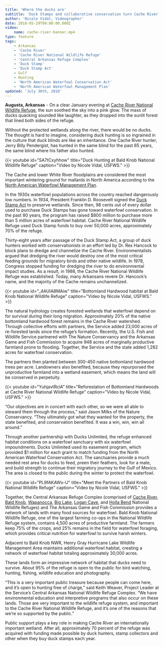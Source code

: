 ```yaml
---
title: 'Where the ducks are'
subtitle: 'Duck Stamps and collaborative conservation turn Cache River NWR into a haven for hunters'
author: 'Nicole Vidal, Videographer'
date: 2018-05-29T00:00:00.000Z
video:
    name: cache-river-banner.mp4
type: feature
tags:
    - Arkansas
    - 'Cache River'
    - 'Cache River National Wildlife Refuge'
    - 'Central Arkansas Refuge Complex'
    - 'Duck Stamp'
    - 'Duck Stamp Act'
    - Gulf
    - Hunting
    - 'North American Waterfowl Conservation Act'
    - 'North American Waterfowl Management Plan'
updated: 'July 30th, 2018'
---
```


**Augusta, Arkansas** - On a clear January evening at [Cache River National Wildlife Refuge](https://www.fws.gov/refuge/cache_river/), the sun soothed the sky into a pink glow. The mass of ducks quacking sounded like laughter, as they dropped into the sunlit forest that lined both sides of the refuge.

Without the protected wetlands along the river, there would be no ducks. The thought is hard to imagine, considering duck hunting is so ingrained in the culture that duck blinds are like an inheritance. One Cache River hunter, Jerry Billy Pendergist, has hunted in the same blind for the past 65 years, the same blind where his father also hunted.

{{< youtube id="SA7tCxyhhow" title="Duck Hunting at Bald Knob National Wildlife Refuge" caption="Video by Nicole Vidal, USFWS." >}}

The Cache and lower White River floodplains are considered the most important wintering ground for mallards in North America according to the [North American Waterfowl Management Plan](https://www.fws.gov/birds/management/bird-management-plans/north-american-waterfowl-management-plan.php).

In the 1930s waterfowl populations across the country reached dangerously low numbers. In 1934, President Franklin D. Roosevelt signed the [Duck Stamp Act](https://www.fws.gov/birds/get-involved/duck-stamp.php) to preserve wetlands. Since then, 98 cents out of  every dollar used to purchase Duck Stamps has gone toward waterfowl conservation. In the past 80 years, the program has raised $800 million to purchase more than 5 million acres of waterfowl habitat. Cache River National Wildlife Refuge used Duck Stamp funds to buy over 50,000 acres, approximately 70% of the refuge.

Thirty-eight years after passage of the Duck Stamp Act, a group of duck hunters worked with conservationists in an effort led by Dr. Rex Hancock to block plans to dredge and channelize the Cache River. Environmentalists argued that dredging the river would destroy one of the most critical feeding grounds for migratory birds and other native wildlife. In 1978, Congress stopped funding for dredging the river to do environmental impact studies. As a result, in 1986, the Cache River National Wildlife Refuge was established. Today, many Arkansans revere Dr. Hancock’s name, and the majority of the Cache remains unchannelized.

{{< youtube id="_4AUIA8MAiw" title="Bottomland Hardwood habitat at Bald Knob National Wildlife Refuge" caption="Video by Nicole Vidal, USFWS." >}}

The natural hydrology creates forested wetlands that waterfowl depend on for survival during their long migration. Approximately 20% of the native bottomland hardwood forest remains in the Cache River watershed. Through collective efforts with partners, the Service added 23,000 acres of re-forested lands since the refuge’s formation. Recently, the U.S. Fish and Wildlife Service partnered with The Nature Conservancy and the Arkansas Game and Fish Commission to acquire 948 acres of marginally productive farmland prone to flooding. Together, the Service and the state added 1,282 acres for waterfowl conservation.

The partners then planted between 300-450 native bottomland hardwood trees per acre. Landowners also benefited, because they repurporsed the unproductive farmland into a wetland easement, which means the land will be conserved in perpetuity.

{{< youtube id="YuhjavtRciA" title="Reforestation of Bottomland Hardwoods at Cache River National Wildlife Refuge" caption="Video by Nicole Vidal, USFWS." >}}

“Our objectives are in concert with each other, so we were all able to steward them through the process,” said Jason Milks of the Nature Conservancy. “They ultimately got what they wanted for the property, the state benefited, and conservation benefited. It was a win, win, win all around.” 

Through another partnership with Ducks Unlimited, the refuge enhanced habitat conditions on a waterfowl sanctuary with six waterfowl impoundments. Ducks Unlimited used its easement program, which provided $1 million for each grant to match funding from the North American Waterfowl Conservation Act. The sanctuaries provide a much needed rest area for ducks to feed, preen their feathers, look for a mate, and build strength to continue their migratory journey to the Gulf of Mexico. The area is closed to the public during the winter to protect the waterfowl.

{{< youtube id="PL9fAKAWx-U" title="Meet the Partners of Bald Knob National Wildlife Refuge" caption="Video by Nicole Vidal, USFWS." >}}

Together, the Central Arkansas Refuge Complex (comprised of [Cache River](https://www.fws.gov/refuge/cache_river/), [Bald Knob](https://www.fws.gov/refuge/bald_knob/), [Wapanocca](https://www.fws.gov/refuge/wapanocca/), [Big Lake](https://www.fws.gov/refuge/big_lake/), [Logan Cave](https://www.fws.gov/refuge/Logan_Cave/), and [Holla Bend](https://www.fws.gov/refuge/holla_bend/) National Wildlife Refuges) and The Arkansas Game and Fish Commission provides a network of lands with many food sources for waterfowl.  Bald Knob National Wildlife Refuge, one of the largest farming co-ops in the National Wildlife Refuge system, contains 4,500 acres of productive farmland. The farmers keep 75% of the crops, and 25% remains in the field for waterfowl foraging, which provides critical nutrition for waterfowl to survive harsh winters.

Adjacent to Bald Knob NWR, Henry Gray Hurricane Lake Wildlife Management Area maintains additional waterfowl habitat, creating a network of waterfowl habitat totaling approximately 30,000 acres. 

These lands form an impressive network of habitat that ducks need to survive. About 95% of the refuge is open to the public for bird watching, hunting, fishing, wildlife education and photography. 

“This is a very important public treasure because people can come here, and it’s open to hunting free of charge,” said Keith Weaver, Project Leader at the Service’s Central Arkansas National Wildlife Refuge Complex. “We have environmental education and interpretive programs that also occur on these lands. Those are very important to the wildlife refuge system, and important to the Cache River National Wildlife Refuge, and it’s one of the reasons that we’re so supported by the public.” 

Public support plays a key role in making Cache River an internationally important wetland. After all, approximately 70 percent of the refuge was acquired with funding made possible by duck hunters, stamp collectors and other when they buy duck stamps each year. 
